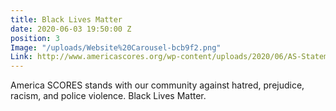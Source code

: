```yaml
---
title: Black Lives Matter
date: 2020-06-03 19:50:00 Z
position: 3
Image: "/uploads/Website%20Carousel-bcb9f2.png"
Link: http://www.americascores.org/wp-content/uploads/2020/06/AS-Statement.pdf
---
```


America SCORES stands with our community against hatred, prejudice, racism, and police violence. Black Lives Matter.